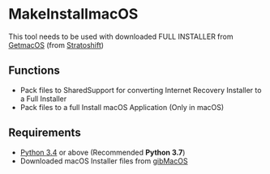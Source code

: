# MakeInstallmacOS

This tool needs to be used with downloaded FULL INSTALLER from [GetmacOS](https://github.com/stratoshift/GetmacOS) \(from [Stratoshift](https://github.com/stratoshift)\)

## Functions

- Pack files to SharedSupport for converting Internet Recovery Installer to a Full Installer
- Pack files to a full Install macOS Application \(Only in macOS\)

## Requirements

- [Python 3.4](https://www.python.org/downloads/) or above \(Recommended **Python 3.7**\)
- Downloaded macOS Installer files from [gibMacOS](https://github.com/stratoshift/GetmacOS)
